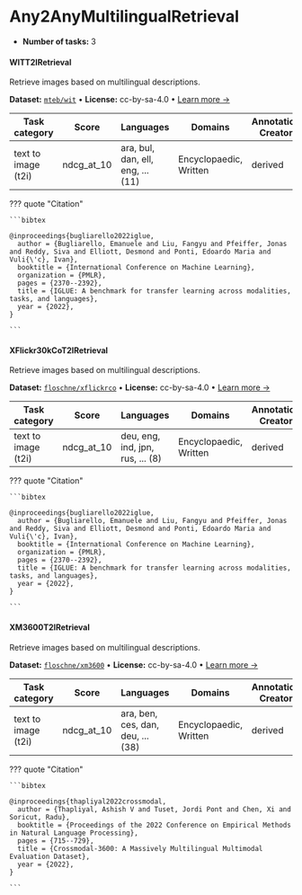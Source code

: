 
# Any2AnyMultilingualRetrieval

<!-- This document is auto-generated. Changes will be overwritten. Please change the generating script. -->

- **Number of tasks:** 3

#### WITT2IRetrieval

Retrieve images based on multilingual descriptions.

**Dataset:** [`mteb/wit`](https://huggingface.co/datasets/mteb/wit) • **License:** cc-by-sa-4.0 • [Learn more →](https://proceedings.mlr.press/v162/bugliarello22a/bugliarello22a.pdf)

| Task category | Score | Languages | Domains | Annotations Creators | Sample Creation |
|-------|-------|-------|-------|-------|-------|
| text to image (t2i) | ndcg_at_10 | ara, bul, dan, ell, eng, ... (11) | Encyclopaedic, Written | derived | found |



??? quote "Citation"


    ```bibtex

    @inproceedings{bugliarello2022iglue,
      author = {Bugliarello, Emanuele and Liu, Fangyu and Pfeiffer, Jonas and Reddy, Siva and Elliott, Desmond and Ponti, Edoardo Maria and Vuli{\'c}, Ivan},
      booktitle = {International Conference on Machine Learning},
      organization = {PMLR},
      pages = {2370--2392},
      title = {IGLUE: A benchmark for transfer learning across modalities, tasks, and languages},
      year = {2022},
    }

    ```




#### XFlickr30kCoT2IRetrieval

Retrieve images based on multilingual descriptions.

**Dataset:** [`floschne/xflickrco`](https://huggingface.co/datasets/floschne/xflickrco) • **License:** cc-by-sa-4.0 • [Learn more →](https://proceedings.mlr.press/v162/bugliarello22a/bugliarello22a.pdf)

| Task category | Score | Languages | Domains | Annotations Creators | Sample Creation |
|-------|-------|-------|-------|-------|-------|
| text to image (t2i) | ndcg_at_10 | deu, eng, ind, jpn, rus, ... (8) | Encyclopaedic, Written | derived | found |



??? quote "Citation"


    ```bibtex

    @inproceedings{bugliarello2022iglue,
      author = {Bugliarello, Emanuele and Liu, Fangyu and Pfeiffer, Jonas and Reddy, Siva and Elliott, Desmond and Ponti, Edoardo Maria and Vuli{\'c}, Ivan},
      booktitle = {International Conference on Machine Learning},
      organization = {PMLR},
      pages = {2370--2392},
      title = {IGLUE: A benchmark for transfer learning across modalities, tasks, and languages},
      year = {2022},
    }

    ```




#### XM3600T2IRetrieval

Retrieve images based on multilingual descriptions.

**Dataset:** [`floschne/xm3600`](https://huggingface.co/datasets/floschne/xm3600) • **License:** cc-by-sa-4.0 • [Learn more →](https://aclanthology.org/2022.emnlp-main.45/)

| Task category | Score | Languages | Domains | Annotations Creators | Sample Creation |
|-------|-------|-------|-------|-------|-------|
| text to image (t2i) | ndcg_at_10 | ara, ben, ces, dan, deu, ... (38) | Encyclopaedic, Written | derived | found |



??? quote "Citation"


    ```bibtex

    @inproceedings{thapliyal2022crossmodal,
      author = {Thapliyal, Ashish V and Tuset, Jordi Pont and Chen, Xi and Soricut, Radu},
      booktitle = {Proceedings of the 2022 Conference on Empirical Methods in Natural Language Processing},
      pages = {715--729},
      title = {Crossmodal-3600: A Massively Multilingual Multimodal Evaluation Dataset},
      year = {2022},
    }

    ```

